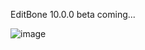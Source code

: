 EditBone 10.0.0 beta coming...

![image](https://cloud.githubusercontent.com/assets/11475177/7591742/341a3e52-f8d8-11e4-8820-a34f1469f119.png)
